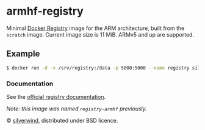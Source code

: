 # armhf-registry

Minimal [Docker Registry](https://docs.docker.com/registry/) image for the ARM architecture, built from the `scratch` image. Current image size is 11 MiB. ARMv5 and up are supported.

## Example
````sh
$ docker run -d -v /srv/registry:/data -p 5000:5000 --name registry silverwind/armhf-registry
````

### Documentation
See the [official registry documentation](https://docs.docker.com/registry/deploying/).

*Note: this image was named `registry-armhf` previously.*

© [silverwind](https://github.com/silverwind), distributed under BSD licence.
